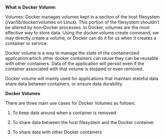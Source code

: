 **What is Docker Volume:**

Volumes: Docker manages volumes kept in a section of the host filesystem (/var/lib/docker/volumes on Linux). This portion of the filesystem shouldn’t be altered by non-Docker processes. In Docker, volumes are the most effective way to store data. Using the docker volume create command, we may directly create a volume, or Docker can do it for us when it creates a container or service.

Docker volume is a way to manage the state of the containerized application which other docker containers can reuse they can be reusable with other containers. Data of the application will persist even if the container associated with that volume is stopped or even removed.

Docker volume will mainly used for applications that maintain stateful data share data between containers, or ensure data durability.


**Docker Volumes**

There are three main use cases for Docker Volumes as follows:

1. To keep data around when a container is removed

2. To share data between the host filesystem and the Docker container
3. To share data with other Docker containers
